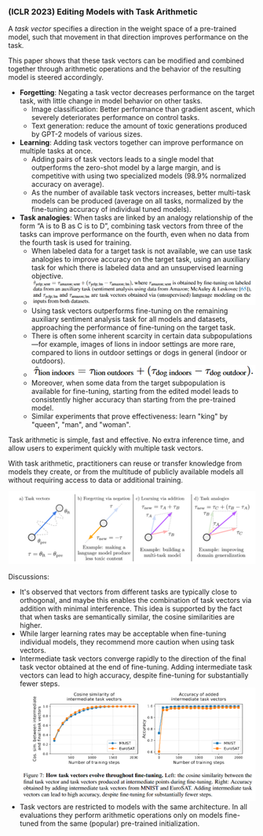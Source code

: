 ### (ICLR 2023) Editing Models with Task Arithmetic

A *task vector* specifies a direction in the weight space of a pre-trained model, such that movement in that direction improves performance on the task.

This paper shows that these task vectors can be modified and combined together through arithmetic operations and the behavior of the resulting model is steered accordingly.

- **Forgetting**: Negating a task vector decreases performance on the target task, with little change in model behavior on other tasks.
  - Image classification: Better performance than gradient ascent, which severely deteriorates performance on control tasks.
  - Text generation: reduce the amount of toxic generations produced by GPT-2 models of various sizes.
- **Learning**: Adding task vectors together can improve performance on multiple tasks at once.
  - Adding pairs of task vectors leads to a single model that outperforms the zero-shot model by a large margin, and is competitive with using two specialized models (98.9% normalized accuracy on average).
  - As the number of available task vectors increases, better multi-task models can be produced (average on all tasks, normalized by the fine-tuning accuracy of individual tuned models).
- **Task analogies**: When tasks are linked by an analogy relationship of the form “A is to B as C is to D”, combining task vectors from three of the tasks can improve performance on the fourth, even when no data from the fourth task is used for training.
  - When labeled data for a target task is not available, we can use task analogies to improve accuracy on the target task, using an auxiliary task for which there is labeled data and an unsupervised learning objective.
  - ![image-20240929022811812](./assets/image-20240929022811812.png)
  - Using task vectors outperforms fine-tuning on the remaining auxiliary sentiment analysis task for all models and datasets, approaching the performance of fine-tuning on the target task.
  - There is often some inherent scarcity in certain data subpopulations—for example, images of lions in indoor settings are more rare, compared to lions in outdoor settings or dogs in general (indoor or outdoors).
  - ![image-20240929023138639](./assets/image-20240929023138639.png)
  - Moreover, when some data from the target subpopulation is available for fine-tuning, starting from the edited model leads to consistently higher accuracy than starting from the pre-trained model.
  - Similar experiments that prove effectiveness: learn "king" by "queen", "man", and "woman".

Task arithmetic is simple, fast and effective. No extra inference time, and allow users to experiment quickly with multiple task vectors.

With task arithmetic, practitioners can reuse or transfer knowledge from models they create, or from the multitude of publicly available models all without requiring access to data or additional training.

![image-20240929020737811](./assets/image-20240929020737811.png)

Discussions:

- It's observed that vectors from different tasks are typically close to orthogonal, and maybe this enables the combination of task vectors via addition with minimal interference. This idea is supported by the fact that when tasks are semantically similar, the cosine similarities are higher.
- While larger learning rates may be acceptable when fine-tuning individual models, they recommend more caution when using task vectors.
- Intermediate task vectors converge rapidly to the direction of the final task vector obtained at the end of fine-tuning. Adding intermediate task vectors can lead to high accuracy, despite fine-tuning for substantially fewer steps.![image-20240929225006346](./assets/image-20240929225006346.png)
- Task vectors are restricted to models with the same architecture. In all evaluations they perform arithmetic operations only on models fine-tuned from the same (popular) pre-trained initialization.

